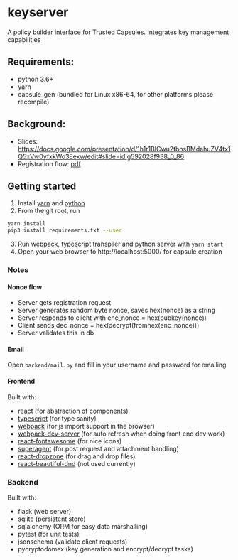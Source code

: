 # keyserver
A policy builder interface for Trusted Capsules. Integrates key management capabilities

## Requirements:
- python 3.6+
- yarn
- capsule_gen (bundled for Linux x86-64, for other platforms please recompile)

## Background:
- Slides: https://docs.google.com/presentation/d/1h1r1BICwu2tbnsBMdahuZV4tx1Q5xVw0yfxkWo3Eexw/edit#slide=id.g592028f938_0_86
- Registration flow: [pdf](docs/registration_flow.pdf)

## Getting started
1. Install [yarn](https://yarnpkg.com/en/docs/install) and [python](https://www.anaconda.com/distribution/#download-section)
2. From the git root, run
```bash
yarn install
pip3 install requirements.txt --user
```
3. Run webpack, typescript transpiler and python server with `yarn start`
4. Open your web browser to http://localhost:5000/ for capsule creation

### Notes
#### Nonce flow
- Server gets registration request
- Server generates random byte nonce, saves hex(nonce) as a string
- Server responds to client with enc_nonce = hex(pubkey(nonce)) 
- Client sends dec_nonce = hex(decrypt(fromhex(enc_nonce)))
- Server validates this in db

#### Email
Open `backend/mail.py` and fill in your username and password for emailing

#### Frontend
Built with:
- [react](https://reactjs.org/) (for abstraction of components)
- [typescript](https://www.typescriptlang.org/) (for type sanity)
- [webpack](https://webpack.js.org/) (for js import support in the browser)
- [webpack-dev-server](https://webpack.js.org/configuration/dev-server/) (for auto refresh when doing front end dev work)
- [react-fontawesome](https://github.com/FortAwesome/react-fontawesome) (for nice icons)
- [superagent](https://github.com/visionmedia/superagent) (for post request and attachment handling)
- [react-dropzone](https://github.com/react-dropzone/react-dropzone) (for drag and drop files)
- [react-beautiful-dnd](https://github.com/atlassian/react-beautiful-dnd) (not used currently)

### Backend
Built with: 
- flask (web server)
- sqlite (persistent store)
- sqlalchemy (ORM for easy data marshalling)
- pytest (for unit tests)
- jsonschema (validate client requests)
- pycryptodomex (key generation and encrypt/decrypt tasks)